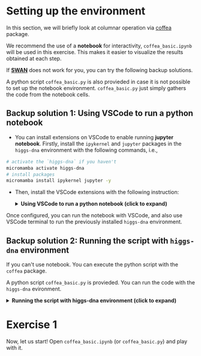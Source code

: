 # Setting up the environment

In this section, we will briefly look at columnar operation via [coffea](https://coffeateam.github.io/coffea/index.html) package.

We recommend the use of a **notebook** for interactivity, `coffea_basic.ipynb` will be used in this exercise. This makes it easier to visualize the results obtained at each step.

If [**SWAN**](https://swan.docs.cern.ch/intro/what_is/#what-is-swan) does not work for you, you can try the following backup solutions. 

A python script `coffea_basic.py` is also provieded in case it is not possible to set up the notebook environment. `coffea_basic.py` just simply gathers the code from the notebook cells.

## Backup solution 1: Using VSCode to run a python notebook

- You can install extensions on VSCode to enable running **jupyter notebook**. Firstly, install the `ipykernel` and `jupyter` packages in the `higgs-dna` environment with the following commands, i.e.,

```bash
# activate the `higgs-dna` if you haven't
micromamba activate higgs-dna
# install packages
micromamba install ipykernel jupyter -y
```

- Then, install the VSCode extensions with the following instruction:
    
    <details>
    <summary> <b>Using VSCode to run a python notebook (click to expand)</b></summary>

    1. Go to `Extensions` in VSCode 

        <img src="figure/VSCode_Extension.png" alt="drawing" style="width:100px;"/>

    2. Search for "python" in the search box. And hit `install in SSH: lxplus9` to install the **Python** extension from **Microsoft**

        <img src="figure/python_ext.png" alt="drawing" style="width:100px;"/>


    3. Once **Python** extension installed. Continue to install the **Jupyter** extension.
        
        Again, search for "jupyter". And install **Jupyter** extension from **Microsoft**

        <img src="figure/jupyter_ext.png" alt="drawing" style="width:100px;"/>

    4. We are able to run the notebook in VSCode. Let us have a quick test.

        - Find the `higgsdna_finalfits_tutorial_24/01_columnar_introduction/coffea_basic.ipynb` in the `File Explore` and open it.

            In the top right corner, hit `Select Kernel` to choose the python kernel. 

            <img src="figure/01_coffea_notebook_1.png" alt="drawing" style="weight:500px;"/>

        - Click `Python Environments...` in the pop-up window.

            <img src="figure/01_coffea_notebook_2.png" alt="drawing" style="weight:500px;"/>

        - Choose the **higgs-dna** environment that has been installed by following [00_HiggsDNA_setup](https://gitlab.cern.ch/jspah/higgsdna_finalfits_tutorial_24/-/tree/master/00_HiggsDNA_setup?ref_type=heads).  

            <img src="figure/01_coffea_notebook_3.png" alt="drawing" style="weight:500px;"/>

        - Each code cell could be executed with **`Shift+Enter`**. Go to the first python code cell (Under **Load a root file from gluon-gluon fusion $H \rightarrow \gamma \gamma$**), then **`Shift+Enter`**, if it works, you will be able to see a checkmark in the bottom right corner (**Note**: If this is the first execution, it may take longer).

            <img src="figure/01_coffea_notebook_4.png" alt="drawing" style="weight:500px;"/>


    </details>

Once configured, you can run the notebook with VSCode, and also use VSCode terminal to run the previously installed `higgs-dna` environment.

## Backup solution 2: Running the script with `higgs-dna` environment

If you can't use notebook. You can execute the python script with the `coffea` package.

A python script `coffea_basic.py` is provieded. You can run the code with the `higgs-dna` evironment.

<details>
<summary> <b>Running the script with higgs-dna environment (click to expand)</b></summary>



```bash
# activate the `higgs-dna` if you haven't
micromamba activate higgs-dna

# run the script
python coffea_basic.py
```

Please note:

- `coffea_basic.py` just simply gathers the code from the notebook cells. You can find comments (e.g., `# cell 21`) that indicate which notebook cell the code snippet matches. 
    
    **Most of the code snippets are commented. You can uncomment them step by step**.
- The output from `python coffea_basic.py` is not as pretty  as the notebook output. Particularly, we can not view histograms within the terminal directly. 

    **Thus, the histograms are stored as `png` files.**

    Some tips to view the plots:
    
    - Using `ssh -XY` to enable `X11` forwarding for GUI, if you have a stable connection to lxplus. Then you can use `eog` to open png files.

    - To browser plots and files interactively, we could follow the suggestion from common analysis tool (**CAT**) group: [Interactive Plot Browser](https://cms-analysis.docs.cern.ch/guidelines/other/plot_browser/#manage-access-control).
    
        In this way, we could put plots to the **EOS**. Then the plots could be viewed from your own website with the [plot browser](https://cms-analysis.docs.cern.ch/guidelines/other/plot_browser/#install-the-plot-browser).

    - Simply download the plots locally.

</details>

# Exercise 1

Now, let us start! Open `coffea_basic.ipynb` (or `coffea_basic.py`) and play with it.